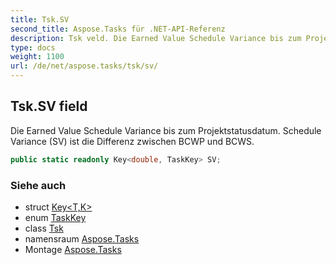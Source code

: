 ```yaml
---
title: Tsk.SV
second_title: Aspose.Tasks für .NET-API-Referenz
description: Tsk veld. Die Earned Value Schedule Variance bis zum Projektstatusdatum. Schedule Variance SV ist die Differenz zwischen BCWP und BCWS.
type: docs
weight: 1100
url: /de/net/aspose.tasks/tsk/sv/
---
```

## Tsk.SV field

Die Earned Value Schedule Variance bis zum Projektstatusdatum. Schedule Variance (SV) ist die Differenz zwischen BCWP und BCWS.

```csharp
public static readonly Key<double, TaskKey> SV;
```

### Siehe auch

* struct [Key&lt;T,K&gt;](../../key-2/)
* enum [TaskKey](../../taskkey/)
* class [Tsk](../)
* namensraum [Aspose.Tasks](../../tsk/)
* Montage [Aspose.Tasks](../../../)


